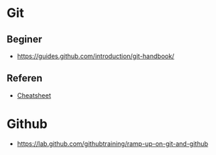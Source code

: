 # Git
## Beginer
* https://guides.github.com/introduction/git-handbook/

## Referen
* [Cheatsheet](https://github.github.com/training-kit/)

# Github
* https://lab.github.com/githubtraining/ramp-up-on-git-and-github
<!--stackedit_data:
eyJoaXN0b3J5IjpbLTExMjg5MTU3MDAsLTIwMTMwNzc2NzEsLT
IwODg3NDY2MTJdfQ==
-->